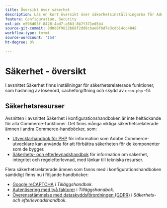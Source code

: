 ```yaml
---
title: Översikt över säkerhet
description: Läs en kort översikt över säkerhetsinställningarna för Adobe Commerce.
feature: Configuration, Security
exl-id: e596d03f-8428-4ad7-a563-8b7f371ed5b4
source-git-commit: 8d0d8f9822b88f2dd8cbae8f6d7e3cdb14cc4848
workflow-type: tm+mt
source-wordcount: '154'
ht-degree: 0%

---
```


# Säkerhet - översikt

I avsnittet Säkerhet finns inställningar för säkerhetsrelaterade funktioner, som hashning av lösenord, cacheförgiftning och skydd av `cron.php` -fil.

## Säkerhetsresurser

Avsnitten i avsnittet Säkerhet i konfigurationshandboken är inte heltäckande för alla Commerce-funktioner. Det finns många viktiga säkerhetsrelaterade ämnen i andra Commerce-handböcker, som:

- [Utvecklarhandbok för PHP](https://developer.adobe.com/commerce/php/development/security/) för information som Adobe Commerce-utvecklare kan använda för att förbättra säkerheten för de komponenter som de bygger.
- [Säkerhets- och efterlevnadshandbok](https://devdocs.magento.com/security/security-and-compliance.html) för information om säkerhet, integritet och regelefterlevnad, med länkar till tekniska resurser.

Flera säkerhetsrelaterade ämnen som fanns med i konfigurationshandboken samtidigt finns nu i följande handböcker:

- [Google reCAPTCHA](https://devdocs.magento.com/guides/v2.4/security/google-recaptcha.html) i _Tilläggshandbok_.
- [Autentisering med två faktorer](https://devdocs.magento.com/guides/v2.4/security/two-factor-authentication.html) i _Tilläggshandbok_.
- [Överensstämmelse med dataskyddsförordningen (GDPR)](https://devdocs.magento.com/compliance/privacy/gdpr.html) i _Säkerhets- och efterlevnadshandbok_.
